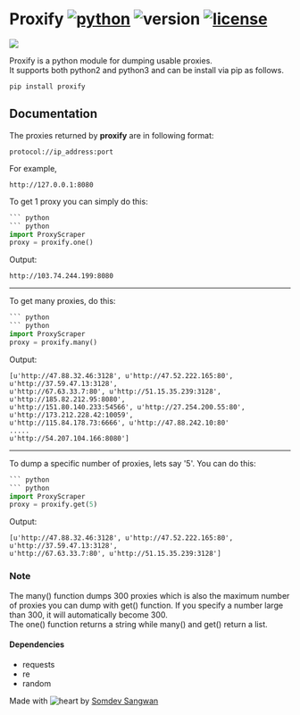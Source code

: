 # Proxify [![python](https://img.shields.io/badge/Python-universal-white.svg?style=style=flat-square)](https://www.python.org/downloads/) ![version](https://img.shields.io/badge/Version-v1_(stable)-blue.svg?style=style=flat-square) [![license](https://img.shields.io/badge/License-GPL_3-orange.svg?style=style=flat-square)](https://github.com/UltimateHacke/XSStrike/blob/master/license.txt)

<img src='https://i.imgur.com/AidfpCt.png' />

Proxify is a python module for dumping usable proxies.</br>
It supports both python2 and python3 and can be install via pip as follows.
```
pip install proxify
```

## Documentation

The proxies returned by <b>proxify</b> are in following format:
```
protocol://ip_address:port
```
For example,
```
http://127.0.0.1:8080
```
To get 1 proxy you can simply do this:
``` python
``` python
``` python
import ProxyScraper
proxy = proxify.one()
```
Output:
```
http://103.74.244.199:8080
```
<hr />

To get many proxies, do this:
``` python
``` python
``` python
import ProxyScraper
proxy = proxify.many()
```
Output:
```
[u'http://47.88.32.46:3128', u'http://47.52.222.165:80', u'http://37.59.47.13:3128',
u'http://67.63.33.7:80', u'http://51.15.35.239:3128', u'http://185.82.212.95:8080',
u'http://151.80.140.233:54566', u'http://27.254.200.55:80', u'http://173.212.228.42:10059',
u'http://115.84.178.73:6666', u'http://47.88.242.10:80'
.....
u'http://54.207.104.166:8080']
```
<hr />

To dump a specific number of proxies, lets say '5'. You can do this:
``` python
``` python
``` python
import ProxyScraper
proxy = proxify.get(5)
```
Output:
```
[u'http://47.88.32.46:3128', u'http://47.52.222.165:80', u'http://37.59.47.13:3128',
u'http://67.63.33.7:80', u'http://51.15.35.239:3128']
```

### Note
The many() function dumps 300 proxies which is also the maximum number of proxies you can dump with get() function. If you specify a number large than 300, it will automatically become 300.<br>
The one() function returns a string while many() and get() return a list.

#### Dependencies
- requests
- re
- random


Made with ![heart](https://cloud.githubusercontent.com/assets/4301109/16754758/82e3a63c-4813-11e6-9430-6015d98aeaab.png) by <a href=https://twitter.com/s0md3v>Somdev Sangwan</a>
